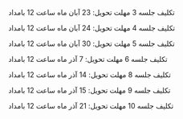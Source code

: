 تکلیف جلسه 3
مهلت تحویل: 23 آبان ماه ساعت 12 بامداد

تکلیف جلسه 4
مهلت تحویل: 24 آبان ماه ساعت 12 بامداد

تکلیف جلسه 5
مهلت تحویل: 30 آبان ماه ساعت 12 بامداد

تکلیف جلسه 6
مهلت تحویل: 7 آذر ماه ساعت 12 بامداد

تکلیف جلسه 8
مهلت تحویل: 14 آذر ماه ساعت 12 بامداد

تکلیف جلسه 9
مهلت تحویل: 15 آذر ماه ساعت 12 بامداد

تکلیف جلسه 10
مهلت تحویل: 21 آذر ماه ساعت 12 بامداد
